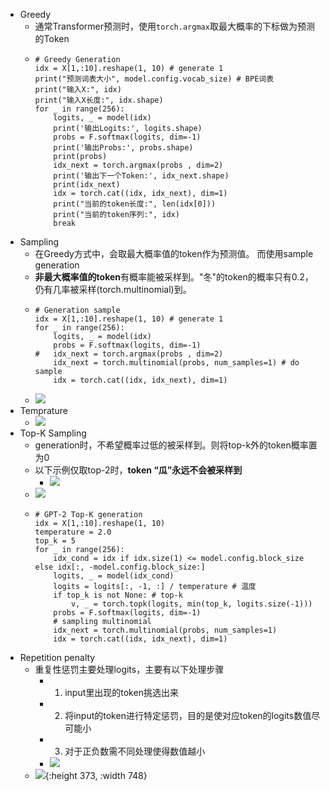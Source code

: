 - Greedy
	- 通常Transformer预测时，使用`torch.argmax`取最大概率的下标做为预测的Token
	- ```
	  # Greedy Generation
	  idx = X[1,:10].reshape(1, 10) # generate 1
	  print("预测词表大小", model.config.vocab_size) # BPE词表
	  print("输入X:", idx)
	  print("输入X长度:", idx.shape)
	  for _ in range(256):
	      logits, _ = model(idx)
	      print('输出Logits:', logits.shape)     
	      probs = F.softmax(logits, dim=-1)
	      print('输出Probs:', probs.shape)
	      print(probs)
	      idx_next = torch.argmax(probs , dim=2) 
	      print('输出下一个Token:', idx_next.shape)
	      print(idx_next)
	      idx = torch.cat((idx, idx_next), dim=1)
	      print("当前的token长度:", len(idx[0]))
	      print("当前的token序列:", idx)
	      break
	  ```
- Sampling
	- 在Greedy方式中，会取最大概率值的token作为预测值。 而使用sample generation
	- **非最大概率值的token**有概率能被采样到。"冬"的token的概率只有0.2，仍有几率被采样(torch.multinomial)到。
	- ```
	  # Generation sample
	  idx = X[1,:10].reshape(1, 10) # generate 1
	  for _ in range(256):
	      logits, _ = model(idx)   
	      probs = F.softmax(logits, dim=-1)
	  #   idx_next = torch.argmax(probs , dim=2) 
	      idx_next = torch.multinomial(probs, num_samples=1) # do sample
	      idx = torch.cat((idx, idx_next), dim=1)  
	  ```
	- ![](https://pic3.zhimg.com/v2-88dfa44aafaffb8e27a66277f551d468_1440w.jpg)
- Temprature
	- ![](https://pic3.zhimg.com/v2-fc9bf0a6158bada637e204d3b8b8a35c_1440w.jpg)
- Top-K Sampling
	- generation时，不希望概率过低的被采样到。则将top-k外的token概率置为0
	- 以下示例仅取top-2时，**token “瓜”永远不会被采样到**
		- ![](https://pica.zhimg.com/v2-031854370d072c75dce7a6f41be1c9a8_r.jpg)
	- ![](https://picx.zhimg.com/v2-5e9b7cd0665f9ddac195b32f697efce7_1440w.jpg)
	- ```
	  # GPT-2 Top-K generation
	  idx = X[1,:10].reshape(1, 10) 
	  temperature = 2.0
	  top_k = 5
	  for _ in range(256):
	      idx_cond = idx if idx.size(1) <= model.config.block_size else idx[:, -model.config.block_size:]
	      logits, _ = model(idx_cond)
	      logits = logits[:, -1, :] / temperature # 温度
	      if top_k is not None: # top-k
	          v, _ = torch.topk(logits, min(top_k, logits.size(-1))) 
	      probs = F.softmax(logits, dim=-1) 
	      # sampling multinomial
	      idx_next = torch.multinomial(probs, num_samples=1)
	      idx = torch.cat((idx, idx_next), dim=1)
	  ```
- Repetition penalty
	- 重复性惩罚主要处理logits，主要有以下处理步骤
		- 1. input里出现的token挑选出来
		- 2. 将input的token进行特定惩罚，目的是使对应token的logits数值尽可能小
		- 3. 对于正负数需不同处理使得数值越小
		- ![](https://pic1.zhimg.com/v2-900a207d49479c3647fafc437f63fdf2_1440w.jpg)
	- ![](https://pic4.zhimg.com/v2-deb1c626989196289b3aee1ef5f0ea15_1440w.jpg){:height 373, :width 748}